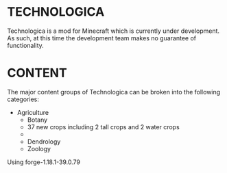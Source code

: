 # TECHNOLOGICA

Technologica is a mod for Minecraft which is currently under development.  As such, at this time the development team makes no guarantee of functionality. 

# CONTENT

The major content groups of Technologica can be broken into the following categories:

* Agriculture
  * Botany
   * 37 new crops including 2 tall crops and 2 water crops
   *  
  * Dendrology
  * Zoology

Using forge-1.18.1-39.0.79
